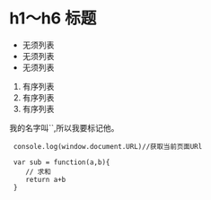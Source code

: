 # h1～h6 标题

* 无须列表
* 无须列表
* 无须列表

1. 有序列表
2. 有序列表
3. 有序列表


我的名字叫``,所以我要标记他。

````
 console.log(window.document.URL)//获取当前页面URl

````


````
 var sub = function(a,b){
    // 求和
    return a+b
 }

````

